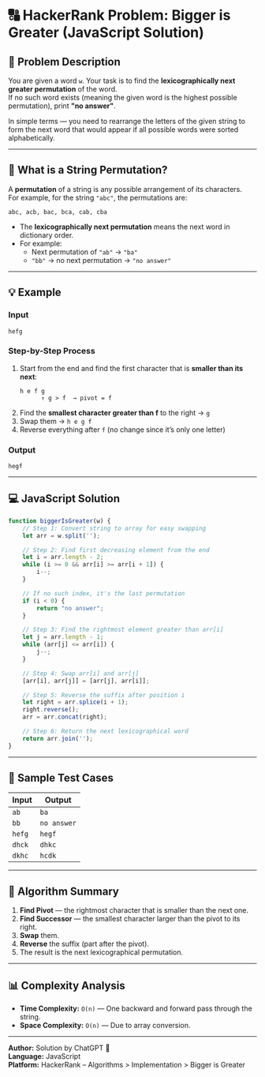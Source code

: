 # 🔠 HackerRank Problem: Bigger is Greater (JavaScript Solution)

## 🧩 Problem Description
You are given a word `w`. Your task is to find the **lexicographically next greater permutation** of the word.  
If no such word exists (meaning the given word is the highest possible permutation), print **"no answer"**.

In simple terms — you need to rearrange the letters of the given string to form the next word that would appear if all possible words were sorted alphabetically.

---

## 🧠 What is a String Permutation?

A **permutation** of a string is any possible arrangement of its characters.  
For example, for the string `"abc"`, the permutations are:
```
abc, acb, bac, bca, cab, cba
```

- The **lexicographically next permutation** means the next word in dictionary order.
- For example:
  - Next permutation of `"ab"` → `"ba"`
  - `"bb"` → no next permutation → `"no answer"`

---

## 💡 Example

### Input
```
hefg
```

### Step-by-Step Process

1. Start from the end and find the first character that is **smaller than its next**:  
   ```
   h e f g
         ↑ g > f  → pivot = f
   ```
2. Find the **smallest character greater than f** to the right → `g`
3. Swap them → `h e g f`
4. Reverse everything after `f` (no change since it’s only one letter)

### Output
```
hegf
```

---

## 💻 JavaScript Solution

```js
function biggerIsGreater(w) {
    // Step 1: Convert string to array for easy swapping
    let arr = w.split('');

    // Step 2: Find first decreasing element from the end
    let i = arr.length - 2;
    while (i >= 0 && arr[i] >= arr[i + 1]) {
        i--;
    }

    // If no such index, it's the last permutation
    if (i < 0) {
        return "no answer";
    }

    // Step 3: Find the rightmost element greater than arr[i]
    let j = arr.length - 1;
    while (arr[j] <= arr[i]) {
        j--;
    }

    // Step 4: Swap arr[i] and arr[j]
    [arr[i], arr[j]] = [arr[j], arr[i]];

    // Step 5: Reverse the suffix after position i
    let right = arr.splice(i + 1);
    right.reverse();
    arr = arr.concat(right);

    // Step 6: Return the next lexicographical word
    return arr.join('');
}
```

---

## 🧪 Sample Test Cases

| Input | Output |
|-------|---------|
| `ab` | `ba` |
| `bb` | `no answer` |
| `hefg` | `hegf` |
| `dhck` | `dhkc` |
| `dkhc` | `hcdk` |

---

## 📘 Algorithm Summary

1. **Find Pivot** — the rightmost character that is smaller than the next one.
2. **Find Successor** — the smallest character larger than the pivot to its right.
3. **Swap** them.
4. **Reverse** the suffix (part after the pivot).
5. The result is the next lexicographical permutation.

---

## 📊 Complexity Analysis
- **Time Complexity:** `O(n)` — One backward and forward pass through the string.
- **Space Complexity:** `O(n)` — Due to array conversion.

---

**Author:** Solution by ChatGPT 🧠  
**Language:** JavaScript  
**Platform:** HackerRank – Algorithms > Implementation > Bigger is Greater
